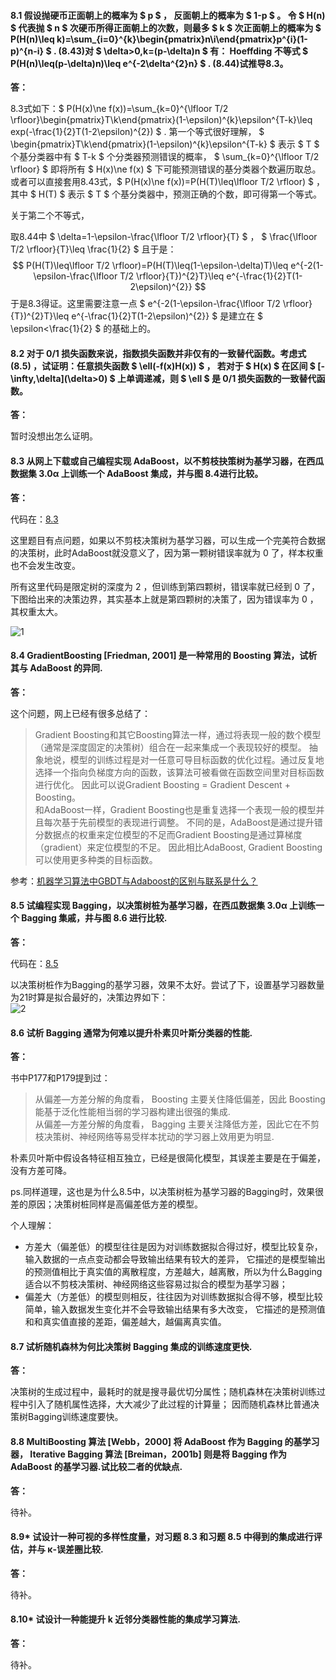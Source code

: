 #### 8.1 假设抛硬币正面朝上的概率为 $ p $ ， 反面朝上的概率为 $ 1-p $ 。 令 $ H(n) $ 代表抛 $ n $ 次硬币所得正面朝上的次数，则最多 $ k $ 次正面朝上的概率为 $ P(H(n)\leq k)=\sum_{i=0}^{k}\begin{pmatrix}n\i\end{pmatrix}p^{i}(1-p)^{n-i} $ . (8.43)对 $ \delta>0,k=(p-\delta)n $ 有： Hoeffding 不等式 $ P(H(n)\leq(p-\delta)n)\leq e^{-2\delta^{2}n} $ . (8.44)试推导8.3。
**答：**  

8.3式如下：$ P(H(x)\ne f(x))=\sum_{k=0}^{\lfloor T/2 \rfloor}\begin{pmatrix}T\k\end{pmatrix}(1-\epsilon)^{k}\epsilon^{T-k}\leq exp(-\frac{1}{2}T(1-2\epsilon)^{2}) $ .
第一个等式很好理解， $ \begin{pmatrix}T\k\end{pmatrix}(1-\epsilon)^{k}\epsilon^{T-k} $ 表示 $ T $ 个基分类器中有 $ T-k $ 个分类器预测错误的概率，
$ \sum_{k=0}^{\lfloor T/2 \rfloor} $ 即将所有 $ H(x)\ne f(x) $ 下可能预测错误的基分类器个数遍历取总。
或者可以直接套用8.43式，$ P(H(x)\ne f(x))=P(H(T)\leq\lfloor T/2 \rfloor) $ ，其中 $ H(T) $ 表示 $ T $ 个基分类器中，预测正确的个数，即可得第一个等式。
 
关于第二个不等式，

取8.44中 $ \delta=1-\epsilon-\frac{\lfloor T/2 \rfloor}{T} $ ， $ \frac{\lfloor T/2 \rfloor}{T}\leq \frac{1}{2} $ 且于是：
$$ P(H(T)\leq\lfloor T/2 \rfloor)=P(H(T)\leq(1-\epsilon-\delta)T)\leq e^{-2(1-\epsilon-\frac{\lfloor T/2 \rfloor}{T})^{2}T}\leq e^{-\frac{1}{2}T(1-2\epsilon)^{2}} $$
于是8.3得证。这里需要注意一点 $ e^{-2(1-\epsilon-\frac{\lfloor T/2 \rfloor}{T})^{2}T}\leq e^{-\frac{1}{2}T(1-2\epsilon)^{2}} $ 
是建立在 $ \epsilon<\frac{1}{2} $ 的基础上的。

#### 8.2 对于 0/1 损失函数来说，指数损失函数并非仅有的一致替代函数。考虑式 (8.5) ，试证明：任意损失函数 $ \ell(-f(x)H(x)) $ ， 若对于 $ H(x) $ 在区间 $ \[-\infty,\delta\](\delta>0) $  上单调递减，则 $ \ell $ 是 0/1 损失函数的一致替代函数。
**答：**  

暂时没想出怎么证明。


#### 8.3 从网上下载或自己编程实现 AdaBoost，以不剪枝抉策树为基学习器，在西瓜数据集 3.0α 上训练一个 AdaBoost 集成，并与图 8.4进行比较。
**答：**  

代码在：[8.3](https://github.com/han1057578619/MachineLearning_Zhouzhihua_ProblemSets/blob/master/ch8--%E9%9B%86%E6%88%90%E5%AD%A6%E4%B9%A0/8.3-AdaBoost.py)

这里题目有点问题，如果以不剪枝决策树为基学习器，可以生成一个完美符合数据的决策树，此时AdaBoost就没意义了，因为第一颗树错误率就为 0 了，样本权重也不会发生改变。

所有这里代码是限定树的深度为 2 ，但训练到第四颗树，错误率就已经到 0 了，下图给出来的决策边界，其实基本上就是第四颗树的决策了，因为错误率为 0 ，其权重太大。

![1](https://github.com/han1057578619/MachineLearning_Zhouzhihua_ProblemSets/blob/master/ch8--%E9%9B%86%E6%88%90%E5%AD%A6%E4%B9%A0/image/1.jpg)

#### 8.4 GradientBoosting [Friedman, 2001] 是一种常用的 Boosting 算法，试析其与 AdaBoost 的异同.
**答：**  

这个问题，网上已经有很多总结了：

>Gradient Boosting和其它Boosting算法一样，通过将表现一般的数个模型（通常是深度固定的决策树）组合在一起来集成一个表现较好的模型。
抽象地说，模型的训练过程是对一任意可导目标函数的优化过程。通过反复地选择一个指向负梯度方向的函数，该算法可被看做在函数空间里对目标函数进行优化。
因此可以说Gradient Boosting = Gradient Descent + Boosting。   
和AdaBoost一样，Gradient Boosting也是重复选择一个表现一般的模型并且每次基于先前模型的表现进行调整。
不同的是，AdaBoost是通过提升错分数据点的权重来定位模型的不足而Gradient Boosting是通过算梯度（gradient）来定位模型的不足。
因此相比AdaBoost, Gradient Boosting可以使用更多种类的目标函数。

参考：[机器学习算法中GBDT与Adaboost的区别与联系是什么？](https://www.zhihu.com/question/54626685)

#### 8.5 试编程实现 Bagging，以决策树桩为基学习器，在西瓜数据集 3.0α 上训练一个 Bagging 集戚，井与图 8.6 进行比较.
**答：**  

代码在：[8.5](https://github.com/han1057578619/MachineLearning_Zhouzhihua_ProblemSets/blob/master/ch8--%E9%9B%86%E6%88%90%E5%AD%A6%E4%B9%A0/8.5-StumpBagging.py)

以决策树桩作为Bagging的基学习器，效果不太好。尝试了下，设置基学习器数量为21时算是拟合最好的，决策边界如下：   
![2](https://github.com/han1057578619/MachineLearning_Zhouzhihua_ProblemSets/blob/master/ch8--%E9%9B%86%E6%88%90%E5%AD%A6%E4%B9%A0/image/2.jpg)

#### 8.6 试析 Bagging 通常为何难以提升朴素贝叶斯分类器的性能.
**答：**  

书中P177和P179提到过：
>从偏差—方差分解的角度看， Boosting 主要关住降低偏差，因此 Boosting能基于泛化性能相当弱的学习器构建出很强的集成.   
从偏差—方差分解的角度看， Bagging 主要关注降低方差，因此它在不剪枝决策树、神经网络等易受样本扰动的学习器上效用更为明显.

朴素贝叶斯中假设各特征相互独立，已经是很简化模型，其误差主要是在于偏差，没有方差可降。

ps.同样道理，这也是为什么8.5中，以决策树桩为基学习器的Bagging时，效果很差的原因；决策树桩同样是高偏差低方差的模型。

个人理解：

- 方差大（偏差低）的模型往往是因为对训练数据拟合得过好，模型比较复杂，输入数据的一点点变动都会导致输出结果有较大的差异，
它描述的是模型输出的预测值相比于真实值的离散程度，方差越大，越离散，所以为什么Bagging适合以不剪枝决策树、神经网络这些容易过拟合的模型为基学习器；
- 偏差大（方差低）的模型则相反，往往因为对训练数据拟合得不够，模型比较简单，输入数据发生变化并不会导致输出结果有多大改变，
它描述的是预测值和和真实值直接的差距，偏差越大，越偏离真实值。

#### 8.7 试析随机森林为何比决策树 Bagging 集成的训练速度更快.
**答：**  

决策树的生成过程中，最耗时的就是搜寻最优切分属性；随机森林在决策树训练过程中引入了随机属性选择，大大减少了此过程的计算量；
因而随机森林比普通决策树Bagging训练速度要快。

#### 8.8 MultiBoosting 算法 [Webb，2000] 将 AdaBoost 作为 Bagging 的基学习器， Iterative Bagging 算法 [Breiman，2001b] 则是将 Bagging 作为AdaBoost 的基学习器.试比较二者的优缺点.
**答：**  

待补。

#### 8.9* 试设计一种可视的多样性度量，对习题 8.3 和习题 8.5 中得到的集成进行评估，并与 κ-误差圈比较.
**答：**  

待补。

#### 8.10* 试设计一种能提升 k 近邻分类器性能的集成学习算法.
**答：**  

待补。




